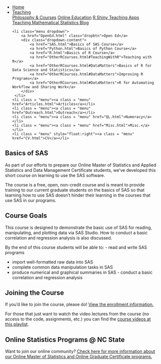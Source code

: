
<head>
  <link rel="stylesheet" href="../css/styles.css">
</head>

<ul class = "menu">
    <li class = "menu"><a class = "menu" href="../index.html">Home</a></li>
    <li class="menu dropdown">
        <a href="Teaching.html" class="dropbtn">Teaching</a>
        <div class="dropdown-content">
            <a href="PhilosophyCourses.html">Philosophy & Courses</a>
            <a href="Online.html">Online Education</a>
            <a href="ShinyApps.html">R Shiny Teaching Apps</a>
            <a href="MathStat.html">Teaching Mathematical Statistics Blog</a>
        </div>
     </li>
    
    <li class="menu dropdown">
        <a href="OpenEd.html" class="dropbtn">Open Ed</a>
        <div class="dropdown-content">
            <a href="SAS.html">Basics of SAS Course</a>
            <a href="Python.html">Basics of Python Course</a>
            <a href="R.html">Basics of R Course</a>
            <a href="OtherRCourses.html#TeachingWithR">Teaching with R</a>
            <a href="OtherRCourses.html#DataMatters">Basics of R for Data Science and Statistics</a>
            <a href="OtherRCourses.html#DataMatters">Improving R Programs</a>
            <a href="OtherRCourses.html#DataMatters">R for Automating Workflow and Sharing Work</a>
        </div>
     </li>
    <li class = "menu"><a class = "menu" href="Articles.html">Articles</a></li>
    <li class = "menu"><a class = "menu" href="Outreach.html">Outreach</a></li>
    <li class = "menu"><a class = "menu" href="QL.html">Numeracy</a></li>
    <li class = "menu"><a class = "menu" href="Misc.html">Misc.</a></li>
    <li class = "menu" style="float:right"><a class = "menu" href="CV.html">CV</a></li>
</ul>

<br style = "display: block; content: ''; margin-top: 10; ">

## Basics of SAS

As part of our efforts to prepare our Online Master of Statistics and
Applied Statistics and Data Management Certificate students, we’ve
developed this short course on learning to use the SAS software.

The course is a free, open, non-credit course and is meant to provide
training to our current graduate students on the basics of SAS so that
learning how to use SAS doesn’t hinder their learning in the courses
that use SAS in our programs.

## Course Goals

This course is designed to demonstrate the basic use of SAS for reading,
manipulating, and plotting data via SAS Studio. How to conduct a basic
correlation and regression analysis is also discussed.

By the end of this course students will be able to: - read and write SAS
programs  
- import well-formatted raw data into SAS  
- complete common data manipulation tasks in SAS  
- produce numerical and graphical summaries in SAS - conduct a basic
correlation and regression analysis

## Joining the Course

If you’d like to join the course, please do! [View the enrollment
information.](https://docs.google.com/document/d/13M5UFpKpPUY3jyQKSrwg9rsctE7BeegXRY5fqLTkNCM/edit?usp=sharing)

For those that just want to watch the video lectures from the course (no
access to the code, assignments, etc.) you can find the [course videos
at this playlist](https://bit.ly/SAS-playlist).

## Online Statistics Programs @ NC State

Want to join our online community? [Check here for more information
about our Online Master of Statistics and Online Graduate Certificate
programs.](https://statistics.sciences.ncsu.edu/graduate/online-programs/)
